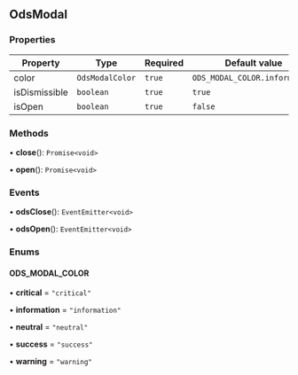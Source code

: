 ## OdsModal
### Properties
| Property | Type | Required | Default value |
| --- | --- | --- | --- |
| color | `OdsModalColor` | `true` | `ODS_MODAL_COLOR.information` |
| isDismissible | `boolean` | `true` | `true` |
| isOpen | `boolean` | `true` | `false` |
### Methods
• **close**(): `Promise<void>`

• **open**(): `Promise<void>`
### Events
• **odsClose**(): `EventEmitter<void>`

• **odsOpen**(): `EventEmitter<void>`
### Enums
#### ODS_MODAL_COLOR

• **critical** = `"critical"`

• **information** = `"information"`

• **neutral** = `"neutral"`

• **success** = `"success"`

• **warning** = `"warning"`

